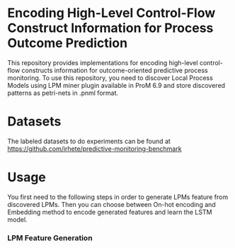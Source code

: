 # Encoding High-Level Control-Flow Construct Information for Process Outcome Prediction

This repository provides implementations for encoding high-level control-flow constructs information for outcome-oriented predictive process monitoring.
To use this repository, you need to discover Local Process Models using LPM miner plugin available in ProM 6.9 and store discovered patterns as petri-nets in .pnml format.


# Datasets
The labeled datasets to do experiments can be found at https://github.com/irhete/predictive-monitoring-benchmark 

# Usage
You first need to the following steps in order to generate LPMs feature from discovered LPMs. Then you can choose between On-hot encoding and Embedding method to encode generated features and learn the LSTM model.

### LPM Feature Generation
